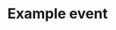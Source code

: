 ---
title: "Example event"
start_date: 2030-01-01T08:00:00Z
end_date: 2030-01-01T17:00:00Z
location: Paris, France
description: This is an example event.
organiser: John Doe
external_url: https://google.com
categories: 
  - training
  - example
---